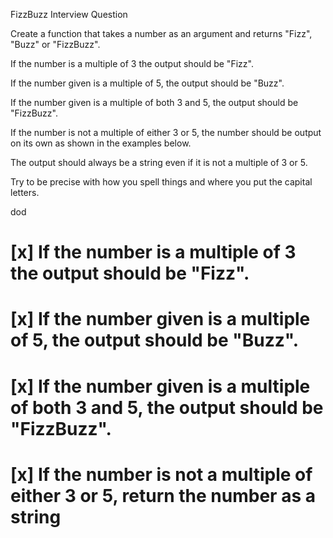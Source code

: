FizzBuzz Interview Question

Create a function that takes a number as an argument and returns "Fizz", "Buzz" or "FizzBuzz".

If the number is a multiple of 3 the output should be "Fizz".

If the number given is a multiple of 5, the output should be "Buzz".

If the number given is a multiple of both 3 and 5, the output should be "FizzBuzz".

If the number is not a multiple of either 3 or 5, the number should be output on its own as shown in the examples below.

The output should always be a string even if it is not a multiple of 3 or 5.

Try to be precise with how you spell things and where you put the capital letters.


dod
# [x] If the number is a multiple of 3 the output should be "Fizz".
# [x] If the number given is a multiple of 5, the output should be "Buzz".
# [x] If the number given is a multiple of both 3 and 5, the output should be "FizzBuzz".
# [x] If the number is not a multiple of either 3 or 5, return the number as a string